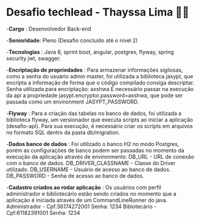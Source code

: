 # Desafio techlead - Thayssa Lima 👩‍💻

-**Cargo** : Desenvolvedor Back-end

-**Senioridade**: Pleno (Desafio concluído até o nível 2)

-**Tecnologias** : Java 8, sprint boot, angular, postgres, flyway, spring security jwt, swagger.

-**Encriptação de propriedades** :
Para armazenar informações sigilosas, como a senha do usuário admin master, foi utilizada a biblioteca jasypt, que encripta a informação de forma que o código compilado consiga descriptar.
Senha utilizada para encriptação: axshwa
É necessário passar na execução da api a propriedade jasypt.encryptor.password=axshwa, que pode ser passada como um environment JASYPT_PASSWORD.

-**Flyway** :
Para a criação das tabelas no banco de dados, foi utilizada a biblioteca flyway, um versionador que executa scripts ao iniciar a aplicação (desafio-api). Para sua execução, é necessário criar os scripts em arquivos no formato SQL dentro da pasta db/migration.

-**Dados banco de dados** : 
Foi utilizado o banco H2 no modo Postgres, porém as configurações de banco podem ser passadas no momento da execução da aplicação através de environments:
DB_URL - URL de conexão com o banco de dados.
DB_DRIVER_CLASSNAME - Classe do Driver utilizado.
DB_USERNAME - Usuário de acesso ao banco de dados.
DB_PASSWORD - Senha de acesso ao banco de dados.

-**Cadastro criados ao rodar aplicação** : 
Os usuários com perfil administrador e bibliotecário estão sendo criados no momento que a aplicação é iniciada através de um CommandLineRunner do java.
Administrador - Cpf:36174272001 Senha: 1234 
Bibiotecário - Cpf:61182391001  Senha: 1234 
